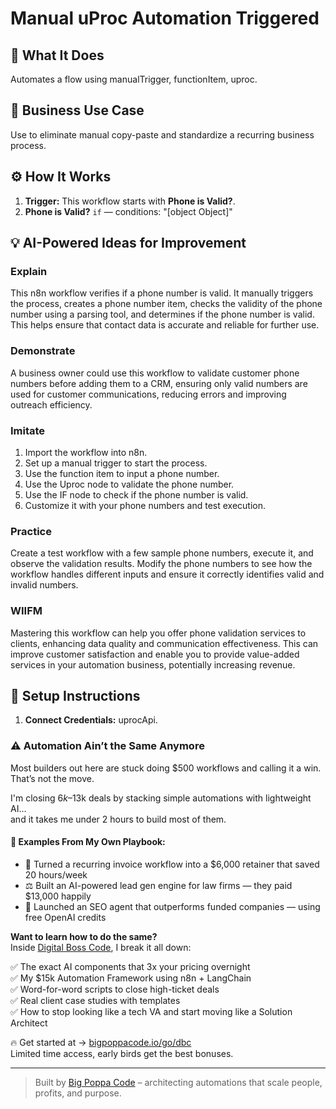 # Manual uProc Automation Triggered
  ## 🚀 What It Does
  Automates a flow using manualTrigger, functionItem, uproc.
  
  ## 💼 Business Use Case
  Use to eliminate manual copy-paste and standardize a recurring business process.
  
  ## ⚙️ How It Works
  1. **Trigger:** This workflow starts with **Phone is Valid?**.
  2. **Phone is Valid?** `if` — conditions: "[object Object]"
  
  ## 💡 AI-Powered Ideas for Improvement
  ### Explain
This n8n workflow verifies if a phone number is valid. It manually triggers the process, creates a phone number item, checks the validity of the phone number using a parsing tool, and determines if the phone number is valid. This helps ensure that contact data is accurate and reliable for further use.

### Demonstrate
A business owner could use this workflow to validate customer phone numbers before adding them to a CRM, ensuring only valid numbers are used for customer communications, reducing errors and improving outreach efficiency.

### Imitate
1. Import the workflow into n8n.
2. Set up a manual trigger to start the process.
3. Use the function item to input a phone number.
4. Use the Uproc node to validate the phone number.
5. Use the IF node to check if the phone number is valid.
6. Customize it with your phone numbers and test execution.

### Practice
Create a test workflow with a few sample phone numbers, execute it, and observe the validation results. Modify the phone numbers to see how the workflow handles different inputs and ensure it correctly identifies valid and invalid numbers.

### WIIFM
Mastering this workflow can help you offer phone validation services to clients, enhancing data quality and communication effectiveness. This can improve customer satisfaction and enable you to provide value-added services in your automation business, potentially increasing revenue.
  
  ## 🔧 Setup Instructions
  1. **Connect Credentials:** uprocApi.
  
### ⚠️ Automation Ain’t the Same Anymore

Most builders out here are stuck doing $500 workflows and calling it a win.  
That’s not the move.  

I'm closing $6k–$13k deals by stacking simple automations with lightweight AI...  
and it takes me under 2 hours to build most of them.

#### 🧠 Examples From My Own Playbook:
- 🔁 Turned a recurring invoice workflow into a $6,000 retainer that saved 20 hours/week  
- ⚖️ Built an AI-powered lead gen engine for law firms — they paid $13,000 happily  
- 🚀 Launched an SEO agent that outperforms funded companies — using free OpenAI credits  

**Want to learn how to do the same?**  
Inside [Digital Boss Code](https://bigpoppacode.io/go/dbc), I break it all down:

✅ The exact AI components that 3x your pricing overnight  
✅ My $15k Automation Framework using n8n + LangChain  
✅ Word-for-word scripts to close high-ticket deals  
✅ Real client case studies with templates  
✅ How to stop looking like a tech VA and start moving like a Solution Architect  

🔥 Get started at → [bigpoppacode.io/go/dbc](https://bigpoppacode.io/go/dbc)  
Limited time access, early birds get the best bonuses.

---
> Built by [Big Poppa Code](https://bigpoppacode.io) – architecting automations that scale people, profits, and purpose.
  